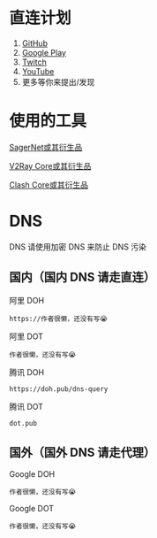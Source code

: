 # 直连计划
1. [GitHub](https://github.com/OVOJKzzZ/direct/tree/main/GitHub)
2. [Google Play](https://github.com/OVOJKzzZ/direct/tree/main/Google%20Play)
3. [Twitch](https://github.com/OVOJKzzZ/direct/tree/main/Twitch)
4. [YouTube](https://github.com/OVOJKzzZ/direct/tree/main/YouTube)
5. 更多等你来提出/发现



# 使用的工具
[SagerNet或其衍生品](https://github.com/SagerNet/SagerNet)

[V2Ray Core或其衍生品](https://github.com/v2fly/v2ray-core)

[Clash Core或其衍生品]()




# DNS 
DNS 请使用加密 DNS 来防止 DNS 污染

## 国内（国内 DNS 请走直连）
阿里 DOH

````https://作者很懒，还没有写😭````

阿里 DOT

````作者很懒，还没有写😭````

腾讯 DOH

````https://doh.pub/dns-query````

腾讯 DOT

````dot.pub````


## 国外（国外 DNS 请走代理）

Google DOH

````作者很懒，还没有写😭````

Google DOT

````作者很懒，还没有写😭````
